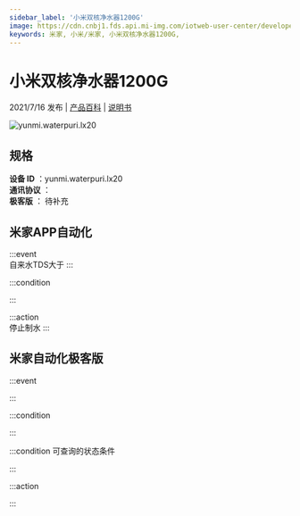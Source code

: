 ```yaml
---
sidebar_label: '小米双核净水器1200G'
image: https://cdn.cnbj1.fds.api.mi-img.com/iotweb-user-center/developer_1679047903942lNIRVfsd.png?GalaxyAccessKeyId=AKVGLQWBOVIRQ3XLEW&Expires=9223372036854775807&Signature=Od5ZbEKxAU+KklTZ8bNr8jCCO3Q=
keywords: 米家, 小米/米家, 小米双核净水器1200G, 
---
```

# 小米双核净水器1200G

2021/7/16 发布 | [产品百科](https://home.mi.com/webapp/content/baike/product/index.html?model=yunmi.waterpuri.lx20/) | [说明书](https://home.mi.com/views/introduction.html?model=yunmi.waterpuri.lx20&region=cn)

![yunmi.waterpuri.lx20](https://cdn.cnbj1.fds.api.mi-img.com/iotweb-user-center/developer_1679047903942lNIRVfsd.png?GalaxyAccessKeyId=AKVGLQWBOVIRQ3XLEW&Expires=9223372036854775807&Signature=Od5ZbEKxAU+KklTZ8bNr8jCCO3Q=)

## 规格  
> 
**设备 ID** ：yunmi.waterpuri.lx20  
**通讯协议** ：  
**极客版**  ： 待补充 


## 米家APP自动化  

:::event  
自来水TDS大于
:::

:::condition  

:::

:::action   
停止制水
:::

## 米家自动化极客版  

:::event  

:::

:::condition  

:::

:::condition 可查询的状态条件  

:::

:::action  

:::

        
